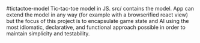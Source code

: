 #tictactoe-model
Tic-tac-toe model in JS. src/ contains the model. App can extend the model in any way (for example with a browserified react view) but the focus of this project is to encapsulate game state and AI using the most idiomatic, declarative, and functional approach possible in order to maintain simplicity and testability.